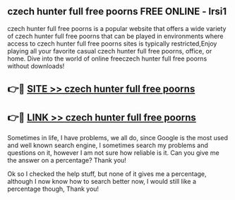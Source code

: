 ## czech hunter full free poorns FREE ONLINE - lrsi1

czech hunter full free poorns is a popular website that offers a wide variety of czech hunter full free poorns that can be played in environments where access to czech hunter full free poorns sites is typically restricted,Enjoy playing all your favorite casual czech hunter full free poorns, office, or home. Dive into the world of online freeczech hunter full free poorns without downloads!

## 👉🔴 [SITE >> czech hunter full free poorns](http://news.freeplayer.one?title=czech_hunter_full_free_poorns&ref=FRRE)

## 👉🔴 [LINK >> czech hunter full free poorns](http://news.freeplayer.one?title=czech_hunter_full_free_poorns&ref=FREE)

Sometimes in life, I have problems, we all do, since Google is the most used and well known search engine, I sometimes search my problems and questions on it, however I am not sure how reliable is it. Can you give me the answer on a percentage? Thank you!

Ok so I checked the help stuff, but none of it gives me a percentage, although I now know how to search better now, I would still like a percentage though, Thank you!